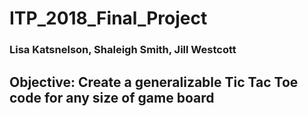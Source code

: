 # ITP_2018_Final_Project
### Lisa Katsnelson, Shaleigh Smith, Jill Westcott

## Objective: Create a generalizable Tic Tac Toe code for any size of game board
